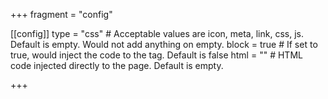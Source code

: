 +++
fragment = "config"

[[config]]
  type = "css" # Acceptable values are icon, meta, link, css, js. Default is empty. Would not add anything on empty.
  block = true # If set to true, would inject the code to the <head> tag. Default is false
  html = "<link rel='stylesheet' href='/VF-Website-2.0/site.css'>" # HTML code injected directly to the page. Default is empty.

+++